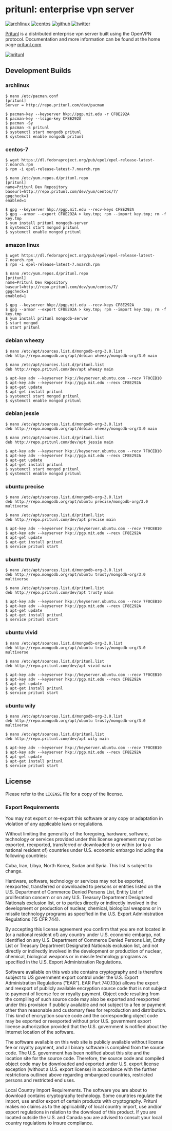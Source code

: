 # pritunl: enterprise vpn server

[![archlinux](https://img.shields.io/badge/package-arch%20linux-33aadd.svg?style=flat)](https://pritunl.com/#install)
[![centos](https://img.shields.io/badge/package-centos-669900.svg?style=flat)](https://pritunl.com/#install)
[![github](https://img.shields.io/badge/github-pritunl-11bdc2.svg?style=flat)](https://github.com/pritunl)
[![twitter](https://img.shields.io/badge/twitter-pritunl-55acee.svg?style=flat)](https://twitter.com/pritunl)

[Pritunl](https://github.com/pritunl/pritunl) is a distributed enterprise
vpn server built using the OpenVPN protocol. Documentation and more
information can be found at the home page [pritunl.com](https://pritunl.com)

[![pritunl](www/img/logo_code.png)](https://pritunl.com)

## Development Builds

### archlinux

```
$ nano /etc/pacman.conf
[pritunl]
Server = http://repo.pritunl.com/dev/pacman

$ pacman-key --keyserver hkp://pgp.mit.edu -r CF8E292A
$ pacman-key --lsign-key CF8E292A
$ pacman -Sy
$ pacman -S pritunl
$ systemctl start mongodb pritunl
$ systemctl enable mongodb pritunl
```

### centos-7

```
$ wget https://dl.fedoraproject.org/pub/epel/epel-release-latest-7.noarch.rpm
$ rpm -i epel-release-latest-7.noarch.rpm

$ nano /etc/yum.repos.d/pritunl.repo
[pritunl]
name=Pritunl Dev Repository
baseurl=http://repo.pritunl.com/dev/yum/centos/7/
gpgcheck=1
enabled=1

$ gpg --keyserver hkp://pgp.mit.edu --recv-keys CF8E292A
$ gpg --armor --export CF8E292A > key.tmp; rpm --import key.tmp; rm -f key.tmp
$ yum install pritunl mongodb-server
$ systemctl start mongod pritunl
$ systemctl enable mongod pritunl
```

### amazon linux

```
$ wget https://dl.fedoraproject.org/pub/epel/epel-release-latest-7.noarch.rpm
$ rpm -i epel-release-latest-7.noarch.rpm

$ nano /etc/yum.repos.d/pritunl.repo
[pritunl]
name=Pritunl Dev Repository
baseurl=http://repo.pritunl.com/dev/yum/centos/7/
gpgcheck=1
enabled=1

$ gpg --keyserver hkp://pgp.mit.edu --recv-keys CF8E292A
$ gpg --armor --export CF8E292A > key.tmp; rpm --import key.tmp; rm -f key.tmp
$ yum install pritunl mongodb-server
$ start mongod
$ start pritunl
```

### debian wheezy

```
$ nano /etc/apt/sources.list.d/mongodb-org-3.0.list
deb http://repo.mongodb.org/apt/debian wheezy/mongodb-org/3.0 main

$ nano /etc/apt/sources.list.d/pritunl.list
deb http://repo.pritunl.com/dev/apt wheezy main

$ apt-key adv --keyserver hkp://keyserver.ubuntu.com --recv 7F0CEB10
$ apt-key adv --keyserver hkp://pgp.mit.edu --recv CF8E292A
$ apt-get update
$ apt-get install pritunl
$ systemctl start mongod pritunl
$ systemctl enable mongod pritunl
```

### debian jessie

```
$ nano /etc/apt/sources.list.d/mongodb-org-3.0.list
deb http://repo.mongodb.org/apt/debian wheezy/mongodb-org/3.0 main

$ nano /etc/apt/sources.list.d/pritunl.list
deb http://repo.pritunl.com/dev/apt jessie main

$ apt-key adv --keyserver hkp://keyserver.ubuntu.com --recv 7F0CEB10
$ apt-key adv --keyserver hkp://pgp.mit.edu --recv CF8E292A
$ apt-get update
$ apt-get install pritunl
$ systemctl start mongod pritunl
$ systemctl enable mongod pritunl
```

### ubuntu precise

```
$ nano /etc/apt/sources.list.d/mongodb-org-3.0.list
deb http://repo.mongodb.org/apt/ubuntu precise/mongodb-org/3.0 multiverse

$ nano /etc/apt/sources.list.d/pritunl.list
deb http://repo.pritunl.com/dev/apt precise main

$ apt-key adv --keyserver hkp://keyserver.ubuntu.com --recv 7F0CEB10
$ apt-key adv --keyserver hkp://pgp.mit.edu --recv CF8E292A
$ apt-get update
$ apt-get install pritunl
$ service pritunl start
```

### ubuntu trusty

```
$ nano /etc/apt/sources.list.d/mongodb-org-3.0.list
deb http://repo.mongodb.org/apt/ubuntu trusty/mongodb-org/3.0 multiverse

$ nano /etc/apt/sources.list.d/pritunl.list
deb http://repo.pritunl.com/dev/apt trusty main

$ apt-key adv --keyserver hkp://keyserver.ubuntu.com --recv 7F0CEB10
$ apt-key adv --keyserver hkp://pgp.mit.edu --recv CF8E292A
$ apt-get update
$ apt-get install pritunl
$ service pritunl start
```

### ubuntu vivid

```
$ nano /etc/apt/sources.list.d/mongodb-org-3.0.list
deb http://repo.mongodb.org/apt/ubuntu trusty/mongodb-org/3.0 multiverse

$ nano /etc/apt/sources.list.d/pritunl.list
deb http://repo.pritunl.com/dev/apt vivid main

$ apt-key adv --keyserver hkp://keyserver.ubuntu.com --recv 7F0CEB10
$ apt-key adv --keyserver hkp://pgp.mit.edu --recv CF8E292A
$ apt-get update
$ apt-get install pritunl
$ service pritunl start
```

### ubuntu wily

```
$ nano /etc/apt/sources.list.d/mongodb-org-3.0.list
deb http://repo.mongodb.org/apt/ubuntu trusty/mongodb-org/3.0 multiverse

$ nano /etc/apt/sources.list.d/pritunl.list
deb http://repo.pritunl.com/dev/apt wily main

$ apt-key adv --keyserver hkp://keyserver.ubuntu.com --recv 7F0CEB10
$ apt-key adv --keyserver hkp://pgp.mit.edu --recv CF8E292A
$ apt-get update
$ apt-get install pritunl
$ service pritunl start
```

## License

Please refer to the `LICENSE` file for a copy of the license.

### Export Requirements

You may not export or re-export this software or any copy or adaptation in
violation of any applicable laws or regulations.

Without limiting the generality of the foregoing, hardware, software,
technology or services provided under this license agreement may not be
exported, reexported, transferred or downloaded to or within (or to a national
resident of) countries under U.S. economic embargo including the following
countries:

Cuba, Iran, Libya, North Korea, Sudan and Syria. This list is subject to
change.

Hardware, software, technology or services may not be exported, reexported,
transferred or downloaded to persons or entities listed on the U.S. Department
of Commerce Denied Persons List, Entity List of proliferation concern or on
any U.S. Treasury Department Designated Nationals exclusion list, or to
parties directly or indirectly involved in the development or production of
nuclear, chemical, biological weapons or in missile technology programs as
specified in the U.S. Export Administration Regulations (15 CFR 744).

By accepting this license agreement you confirm that you are not located in
(or a national resident of) any country under U.S. economic embargo, not
identified on any U.S. Department of Commerce Denied Persons List, Entity List
or Treasury Department Designated Nationals exclusion list, and not directly
or indirectly involved in the development or production of nuclear, chemical,
biological weapons or in missile technology programs as specified in the U.S.
Export Administration Regulations.

Software available on this web site contains cryptography and is therefore
subject to US government export control under the U.S. Export Administration
Regulations ("EAR"). EAR Part 740.13(e) allows the export and reexport of
publicly available encryption source code that is not subject to payment of
license fee or royalty payment. Object code resulting from the compiling of
such source code may also be exported and reexported under this provision if
publicly available and not subject to a fee or payment other than reasonable
and customary fees for reproduction and distribution. This kind of encryption
source code and the corresponding object code may be exported or reexported
without prior U.S. government export license authorization provided that the
U.S. government is notified about the Internet location of the software.

The software available on this web site is publicly available without license
fee or royalty payment, and all binary software is compiled from the source
code. The U.S. government has been notified about this site and the location
site for the source code. Therefore, the source code and compiled object code
may be downloaded and exported under U.S. export license exception (without a
U.S. export license) in accordance with the further restrictions outlined
above regarding embargoed countries, restricted persons and restricted end
uses.

Local Country Import Requirements. The software you are about to download
contains cryptography technology. Some countries regulate the import, use
and/or export of certain products with cryptography. Pritunl makes no
claims as to the applicability of local country import, use and/or export
regulations in relation to the download of this product. If you are located
outside the U.S. and Canada you are advised to consult your local country
regulations to insure compliance.
